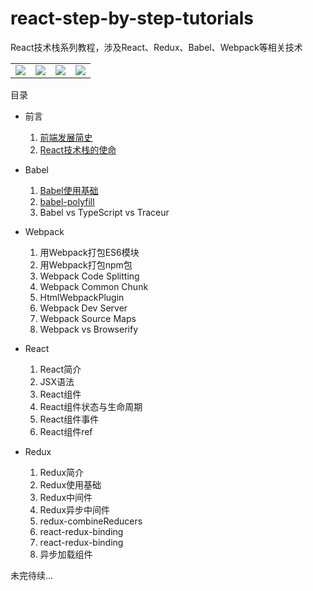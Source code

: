 # react-step-by-step-tutorials
React技术栈系列教程，涉及React、Redux、Babel、Webpack等相关技术

<table width="100%" border="0">
    <tbody>
        <tr>
            <td width="25%" border="0">
                <a href="https://github.com/facebook/react">
                    <img src="https://github.com/iSpring/react-step-by-step-tutorials/blob/master/images/React2.png" />
                </a>
            </td>
            <td width="25%" border="0">
                <a href="https://github.com/babel/babel">
                    <img src="https://github.com/iSpring/react-step-by-step-tutorials/blob/master/images/Babel.png" />
                </a>
            </td>
            <td width="25%" border="0">
                <a href="https://github.com/reactjs/redux">
                    <img src="https://github.com/iSpring/react-step-by-step-tutorials/blob/master/images/Redux3.png" />
                </a>
            </td>
            <td width="25%" border="0">
                <a href="https://github.com/webpack/webpack">
                    <img src="https://github.com/iSpring/react-step-by-step-tutorials/blob/master/images/Webpack1.png" />
                </a>
            </td>
        </tr>
    </tbody>
</table>

目录

- 前言
  1. [前端发展简史](https://github.com/iSpring/react-step-by-step-tutorials/tree/master/tutorials/web-brief-history/README.md)
  2. [React技术栈的使命](https://github.com/iSpring/react-step-by-step-tutorials/blob/master/tutorials/react-stack-mission/README.md)

- Babel
  1. [Babel使用基础](https://github.com/iSpring/react-step-by-step-tutorials/tree/master/tutorials/babel-basic-use/README.md)
  2. [babel-polyfill](https://github.com/iSpring/react-step-by-step-tutorials/blob/master/tutorials/use-babel-polyfill/README.md)
  3. Babel vs TypeScript vs Traceur

- Webpack
  1. 用Webpack打包ES6模块
  2. 用Webpack打包npm包
  3. Webpack Code Splitting
  4. Webpack Common Chunk
  5. HtmlWebpackPlugin
  6. Webpack Dev Server
  7. Webpack Source Maps
  8. Webpack vs Browserify

- React
  1. React简介
  2. JSX语法
  3. React组件
  4. React组件状态与生命周期
  5. React组件事件
  6. React组件ref

- Redux
  1. Redux简介
  2. Redux使用基础
  2. Redux中间件
  3. Redux异步中间件
  4. redux-combineReducers
  5. react-redux-binding
  6. react-redux-binding
  7. 异步加载组件

未完待续...